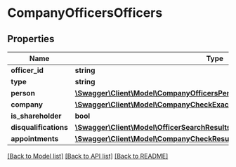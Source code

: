 # CompanyOfficersOfficers

## Properties
Name | Type | Description | Notes
------------ | ------------- | ------------- | -------------
**officer_id** | **string** |  | 
**type** | **string** |  | 
**person** | [**\Swagger\Client\Model\CompanyOfficersPerson**](CompanyOfficersPerson.md) |  | 
**company** | [**\Swagger\Client\Model\CompanyCheckExactMatchCompany**](CompanyCheckExactMatchCompany.md) |  | 
**is_shareholder** | **bool** |  | 
**disqualifications** | [**\Swagger\Client\Model\OfficerSearchResultsDisqualifications[]**](OfficerSearchResultsDisqualifications.md) |  | 
**appointments** | [**\Swagger\Client\Model\CompanyCheckResultsMatchedCompanyAppointments[]**](CompanyCheckResultsMatchedCompanyAppointments.md) |  | 

[[Back to Model list]](../README.md#documentation-for-models) [[Back to API list]](../README.md#documentation-for-api-endpoints) [[Back to README]](../README.md)


